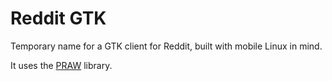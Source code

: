 # Reddit GTK

Temporary name for a GTK client for Reddit, built with mobile Linux in mind.

It uses the [PRAW](https://praw.readthedocs.io) library.
